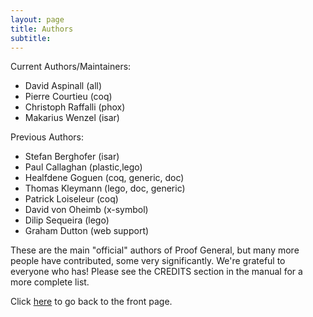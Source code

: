 ```yaml
---
layout: page
title: Authors
subtitle:
---
```


Current Authors/Maintainers:

- David Aspinall (all)
- Pierre Courtieu (coq)
- Christoph Raffalli (phox)
- Makarius Wenzel (isar)

Previous Authors:

- Stefan Berghofer (isar)
- Paul Callaghan (plastic,lego)
- Healfdene Goguen (coq, generic, doc)
- Thomas Kleymann (lego, doc, generic)
- Patrick Loiseleur (coq)
- David von Oheimb (x-symbol)
- Dilip Sequeira (lego)
- Graham Dutton (web support)

These are the main "official" authors of Proof General, but many more
people have contributed, some very significantly. We're grateful to
everyone who has! Please see the CREDITS section in the manual for a
more complete list.

Click [here](/) to go back to the front page.
